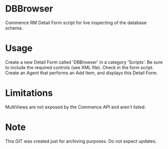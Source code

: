 # DBBrowser
Commence RM Detail Form script for live inspecting of the database schema.

# Usage
Create a new Detail Form called 'DBBrowser' in a category 'Scripts'. Be sure to include the required controls (see XML file).  Check in the form script. Create an Agent that performs an Add Item, and displays this Detail Form.

# Limitations
MultiViews are not exposed by the Commence API and aren't listed.

# Note
This GIT was created just for archiving purposes. Do not expect updates.
